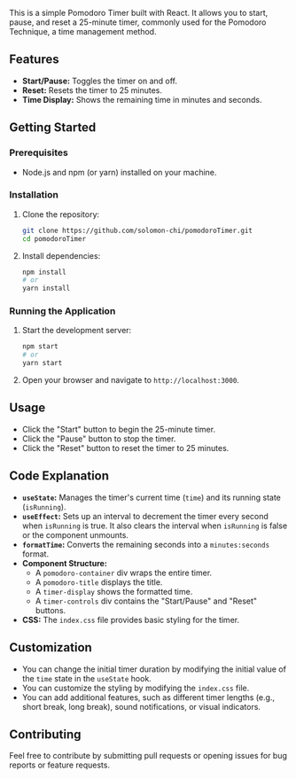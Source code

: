 This is a simple Pomodoro Timer built with React. It allows you to start, pause, and reset a 25-minute timer, commonly used for the Pomodoro Technique, a time management method.

## Features

-   **Start/Pause:** Toggles the timer on and off.
-   **Reset:** Resets the timer to 25 minutes.
-   **Time Display:** Shows the remaining time in minutes and seconds.

## Getting Started

### Prerequisites

-   Node.js and npm (or yarn) installed on your machine.

### Installation

1.  Clone the repository:

    ```bash
    git clone https://github.com/solomon-chi/pomodoroTimer.git
    cd pomodoroTimer
    ```

2.  Install dependencies:

    ```bash
    npm install
    # or
    yarn install
    ```

### Running the Application

1.  Start the development server:

    ```bash
    npm start
    # or
    yarn start
    ```

2.  Open your browser and navigate to `http://localhost:3000`.

## Usage

-   Click the "Start" button to begin the 25-minute timer.
-   Click the "Pause" button to stop the timer.
-   Click the "Reset" button to reset the timer to 25 minutes.

## Code Explanation

-   **`useState`:** Manages the timer's current time (`time`) and its running state (`isRunning`).
-   **`useEffect`:** Sets up an interval to decrement the timer every second when `isRunning` is true. It also clears the interval when `isRunning` is false or the component unmounts.
-   **`formatTime`:** Converts the remaining seconds into a `minutes:seconds` format.
-   **Component Structure:**
    -   A `pomodoro-container` div wraps the entire timer.
    -   A `pomodoro-title` displays the title.
    -   A `timer-display` shows the formatted time.
    -   A `timer-controls` div contains the "Start/Pause" and "Reset" buttons.
-   **CSS:** The `index.css` file provides basic styling for the timer.

## Customization

-   You can change the initial timer duration by modifying the initial value of the `time` state in the `useState` hook.
-   You can customize the styling by modifying the `index.css` file.
-   You can add additional features, such as different timer lengths (e.g., short break, long break), sound notifications, or visual indicators.

## Contributing

Feel free to contribute by submitting pull requests or opening issues for bug reports or feature requests.
